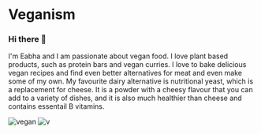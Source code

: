 
# Veganism 
### Hi there 👋 
I'm Eabha and I am passionate about vegan food.   I love plant based products, such as protein bars and vegan curries. I love to bake delicious vegan recipes and find even better alternatives for meat and even make some of my own. My favourite dairy alternative is nutritional yeast, which is a replacement for cheese. It is a powder with a cheesy flavour that you can add to a variety of dishes, and it is also much healthier than cheese and contains essentail B vitamins. 

![vegan](https://user-images.githubusercontent.com/112539126/188310681-2998638d-a6d0-471c-b441-a690d45667e2.jpg) ![v](https://user-images.githubusercontent.com/112539126/188310715-3d39f5e9-3177-4c25-a1e8-5951c9d0ee33.jpg) 


<!--
**eabhs/eabhs** is a ✨ _special_ ✨ repository because its `README.md` (this file) appears on your GitHub profile.

Here are some ideas to get you started:

- 🔭 I’m currently working on ...
- 🌱 I’m currently learning ...
- 👯 I’m looking to collaborate on ...
- 🤔 I’m looking for help with ...
- 💬 Ask me about ...
- 📫 How to reach me: ...
- 😄 Pronouns: ...
- ⚡ Fun fact: ...
-->
